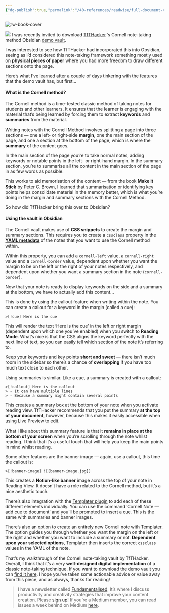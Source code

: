 ```yaml
---
{"dg-publish":true,"permalink":"/40-references/readwise/full-document-contents/the-obsidian-solution-for-the-cornell-note-taking-method/","tags":["rw/articles"]}
---
```


![rw-book-cover](https://miro.medium.com/v2/resize:fit:790/1*gbnqEYJBB_J82icIvDnhmQ.png)

![](https://miro.medium.com/v2/resize:fit:700/1*gbnqEYJBB_J82icIvDnhmQ.png)
I was recently invited to download [TfTHacker](https://medium.com/u/fbb6d0e49057?source=post_page-----2c9bbbd165ec--------------------------------) ’s Cornell note-taking method Obsidian [demo vault](https://tft.lemonsqueezy.com/checkout?cart=549e2eac-c489-490f-acfb-ba981f9e1008).

I was interested to see how TfTHacker had incorporated this into Obsidian, seeing as I’d considered this note-taking framework something mostly used on **physical pieces of paper** where you had more freedom to draw different sections onto the page.

Here’s what I’ve learned after a couple of days tinkering with the features that the demo vault has, but first…

#### What is the Cornell method?

The Cornell method is a time-tested classic method of taking notes for students and other learners. It ensures that the learner is engaging with the material that’s being learned by forcing them to extract **keywords** and **summaries** from the material.

Writing notes with the Cornell Method involves splitting a page into three sections — one a left- or right-side **margin**, one the main section of the page, and one a section at the bottom of the page, which is where the **summary** of the content goes.

In the main section of the page you’re to take normal notes, adding keywords or notable points in the left- or right-hand margin. In the summary section, you’re to summarise all the content in the main section of the page in as few words as possible.

This works to aid memorisation of the content — from the book **Make it Stick** by Peter C. Brown, I learned that summarisation or identifying key points helps consolidate material in the memory better, which is what you’re doing in the margin and summary sections with the Cornell Method.

So how did TfTHacker bring this over to Obsidian?

#### Using the vault in Obsidian

The Cornell vault makes use of **CSS snippets** to create the margin and summary sections. This requires you to create a `cssclass` property in the [**YAML metadata**](https://medium.com/obsidian-observer/obsidians-yaml-metadata-feature-is-underrated-with-examples-d2e0100fc0cb) of the notes that you want to use the Cornell method within.

Within this property, you can add a `cornell-left` value, a `cornell-right` value and a `cornell-border` value, dependent upon whether you want the margin to be on the left or the right of your notes respectively, and dependent upon whether you want a summary section in the note (`cornell-border`).

Now that your note is ready to display keywords on the side and a summary at the bottom, we have to actually add this content…

This is done by using the callout feature when writing within the note. You can create a callout for a keyword in the margin (called a cue):

```
>[!cue] Here is the cue
```

This will render the text ‘Here is the cue’ in the left or right margin (dependent upon which one you’ve enabled) when you switch to **Reading Mode**. What’s nice is that the CSS aligns the keyword perfectly with the next line of text, so you can easily tell which section of the note it’s referring to.

Keep your keywords and key points **short and sweet** — there isn’t much room in the sidebar so there’s a chance of **overlapping** if you have too much text close to each other.

Using summaries is similar. Like a cue, a summary is created with a callout:

```
>[!callout] Here is the callout  
> - It can have multiple lines  
> - Because a summary might contain several points
```

This creates a summary box at the bottom of your note when you activate reading view. TfTHacker recommends that you put the summary **at the top of your document,** however, because this makes it easily accessible when using Live Preview to edit.

What I like about this summary feature is that it **remains in place at the bottom of your screen** when you’re scrolling through the note whilst reading. I think that it’s a useful touch that will help you keep the main points in mind whilst reading.

Some other features are the banner image — again, use a callout, this time the callout is:

```
>[!banner-image] ![[banner-image.jpg]]
```

This creates a **Notion-like banner** image across the top of your note in Reading View. It doesn’t have a role related to the Cornell method, but it’s a nice aesthetic touch.

There’s also integration with the [Templater plugin](https://medium.com/obsidian-observer/the-most-efficient-obsidian-power-users-have-these-plugins-installed-970387c9650a) to add each of these different elements individually. You can use the command ‘Cornell Note — add cue to document’ and you’ll be prompted to insert a cue. This is the same with summaries and banner images.

There’s also an option to create an entirely new Cornell note with Templater. The option guides you through whether you want the margin on the left or the right and whether you want to include a summary or not. **Dependent upon your selected options**, Templater then inserts the correct `cssclass` values in the YAML of the note.

That’s my walkthrough of the Cornell note-taking vault by TfTHacker. Overall, I think that it’s a very **well-designed digital implementation** of a classic note-taking technique. If you want to download the demo vault you can [find it here](https://tft.lemonsqueezy.com/checkout?cart=549e2eac-c489-490f-acfb-ba981f9e1008). I hope you’ve taken some actionable advice or value away from this piece, and as always, thanks for reading!

> I have a newsletter called [Fundamentalised](https://fundamentalised.beehiiv.com/subscribe). It’s where I discuss productivity and creativity strategies that improve your content creation. Please [sign up](https://fundamentalised.beehiiv.com/subscribe)! If you’re a Medium member, you can read issues a week behind on Medium [here](https://medium.com/fundamentalised).
> 
>
